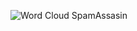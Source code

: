 ![Word Cloud SpamAssasin](https://github.com/user-attachments/assets/27bbf89b-9f0e-4a55-8c8f-ad82f44bac17)

